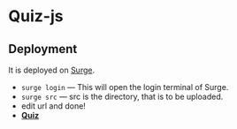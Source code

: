# Quiz-js

## Deployment
It is deployed on [Surge](https://surge.sh/).
- `surge login` — This will open the login terminal of Surge.
- `surge src` — src is the directory, that is to be uploaded.
- edit url and done!
- **[Quiz](http://quick-quiz.surge.sh/)**
